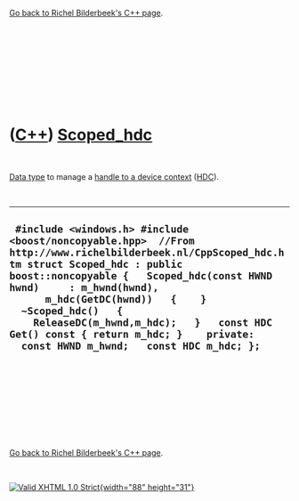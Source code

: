 

[Go back to Richel Bilderbeek's C++ page](Cpp.htm).

 

 

 

 

 

([C++](Cpp.htm)) [Scoped\_hdc](CppScoped_hdc.htm)
=================================================

 

[Data type](CppDataType.htm) to manage a [handle to a device
context](CppHDC.htm) ([HDC](CppHDC.htm)).

 

  -------------------------------------------------------------------------------------------------------------------------------------------------------------------------------------------------------------------------------------------------------------------------------------------------------------------------------------------------------------------------------------------------------------
  ` #include <windows.h> #include <boost/noncopyable.hpp>  //From http://www.richelbilderbeek.nl/CppScoped_hdc.htm struct Scoped_hdc : public boost::noncopyable {   Scoped_hdc(const HWND hwnd)     : m_hwnd(hwnd),       m_hdc(GetDC(hwnd))   {    }   ~Scoped_hdc()   {     ReleaseDC(m_hwnd,m_hdc);   }   const HDC Get() const { return m_hdc; }    private:   const HWND m_hwnd;   const HDC m_hdc; };`
  -------------------------------------------------------------------------------------------------------------------------------------------------------------------------------------------------------------------------------------------------------------------------------------------------------------------------------------------------------------------------------------------------------------

 

 

 

 

 

[Go back to Richel Bilderbeek's C++ page](Cpp.htm).



 

[![Valid XHTML 1.0 Strict](valid-xhtml10.png){width="88"
height="31"}](http://validator.w3.org/check?uri=referer)
